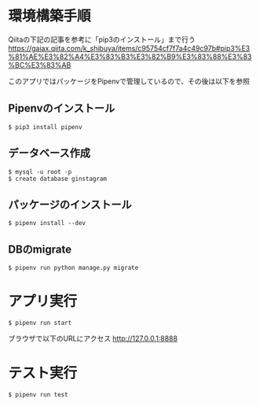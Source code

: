 # 環境構築手順

Qiitaの下記の記事を参考に「pip3のインストール」まで行う
https://gaiax.qiita.com/k_shibuya/items/c95754cf7f7a4c49c97b#pip3%E3%81%AE%E3%82%A4%E3%83%B3%E3%82%B9%E3%83%88%E3%83%BC%E3%83%AB

このアプリではパッケージをPipenvで管理しているので、その後は以下を参照

## Pipenvのインストール

```
$ pip3 install pipenv
```

## データベース作成

```
$ mysql -u root -p
$ create database ginstagram
```

## パッケージのインストール

```
$ pipenv install --dev
```

## DBのmigrate

```
$ pipenv run python manage.py migrate
```

# アプリ実行

```
$ pipenv run start
```

ブラウザで以下のURLにアクセス
http://127.0.0.1:8888

# テスト実行

```
$ pipenv run test
```
